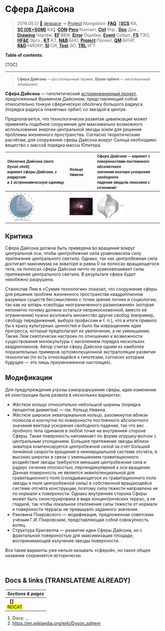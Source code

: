 # Сфера Дайсона
> 2019.05.12 [🚀](../../index/index.md) [despace](index.md) → [Project](project.md)
> *Navigation:*
> **[FAQ](faq.md)**【**[SCS](scs.md)**·КК, **[SC (OE+SGM)](sc.md)**·КА】**[CON](contact.md)·[Pers](person.md)**·Контакт, **[Ctrl](control.md)**·Упр., **[Doc](doc.md)**·Док., **[Drawing](drawing.md)**·Чертёж, **[EF](ef.md)**·ВВФ, **[Error](error.md)**·Ошибки, **[Event](event.md)**·Событ., **[FS](fs.md)**·ТЭО, **[HF&E](hfe.md)**·Эрго., **[KT](kt.md)**·КТ, **[N&B](nnb.md)**·БНО, **[Project](project.md)**·Проект, **[QM](qm.md)**·БКНР, **[R&D](rnd.md)**·НИОКР, **[SI](si.md)**·СИ, **[Test](test.md)**·ЭО, **[TRL](trl.md)**·УГТ

**Table of contents:**

[TOC]

---

> <small>**Сфера Дайсона** — русскоязычный термин. **Dyson sphere** — англоязычный эквивалент.</small>

**Сфе́ра Да́йсона** — гипотетический [астроинженерный проект](project.md), предложенный Фрименом Дайсоном, представляющий собой относительно тонкую сферическую оболочку большого радиуса (порядка радиуса планетных орбит) со звездой в центре.

Предполагается, что технологически развитая цивилизация может применять подобное сооружение для максимально возможного использования энергии центральной звезды и/или для решения проблемы жизненного пространства. Согласно теоретическим расчётам, для сооружения сферы Дайсона вокруг Солнца необходимо вещество с массой порядка массы Юпитера.

|<small>*Оболочка Дайсона (англ. Dyson shell),<br> вариант сферы Дайсона, с радиусом<br> в 1 астрономическую единицу*</small>|<small>*Кольцо Нивена*</small>|<small>*Сфера Дайсона — вариант с<br> поверхностями постоянного абсолютного<br> значения вектора ускорения свободного<br> падения (модель показана с сечением)*</small>|
|:-|:-|:-|
|[![](f/project/a/ais/dyson_sphere_pic1_thumb.webp)](f/project/a/ais/dyson_sphere_pic1.webp)|[![](f/project/a/ais/dyson_sphere_pic2_thumb.webp)](f/project/a/ais/dyson_sphere_pic2.webp)|[![](f/project/a/ais/dyson_sphere_pic3_thumb.webp)](f/project/a/ais/dyson_sphere_pic3.webp)|



## Критика
Сфера Дайсона должна быть приведена во вращение вокруг центральной оси, чтобы центробежная сила уравновесила силу притяжения центрального светила. Однако, так как центробежная сила достигает максимума на экваторе и равна 0 на полюсах вращающегося тела, на полюсах сферы Дайсона ничто не уравновешивает силы притяжения центрального светила. В результате сфера будет неизбежно разрушена.

Станислав Лем в «Сумме технологии» показал, что сооружение сферы для решения проблем жизненного пространства квадриллионов разумных существ бессмысленно с точки зрения логики и социологии, так как на алтарь «свободы неограниченного размножения» (которая непонятно почему должна остаться неприкосновенной, вместо её ограничения) нужно возложить множество других свобод (например, свободу передвижений, выбора профессии и т. п.), что в итоге привело бы к краху культурных ценностей и было бы извращением идеи прогресса, который предполагает их увеличение, а не уменьшение. Также Лем скептически настроен по отношению к возможности существования монокультуры с населением порядка нескольких квадриллионов. Автор считал сферу Дайсона одним из наиболее поразительных примеров ортоэволюционной экстраполяции развития технологии (то есть относящейся к гипотезам, согласно которым будущее — это лишь приумноженное настоящее).



## Модификации
Для предупреждения угрозы саморазрушения сферы, идея изменения её конструкции была развита в нескольких вариантах:

   - Жёсткое кольцо относительно небольшой ширины (порядка процентов диаметра) — см. Кольцо Нивена.
   - Жёсткое широкое экваториальное кольцо, разомкнутое вблизи полюсов и изогнутое по поверхности постоянного абсолютного значения вектора ускорения свободного падения, так что вес пробного тела одинаков в любой точке на внутренней стороне Сферы. Такая поверхность напоминает по форме игрушку‑волчок с центральным утолщением. Большее притяжение звезды вблизи экватора компенсируется центробежной силой за счёт большей линейной скорости вращения в неинерциальной системе отсчёта; в высоких широтах в связи с уменьшением гравитационного воздействия звезды требуются меньшие центробежная сила и радиус сечения плоскостью, перпендикулярной к оси вращения. Данная поверхность не является эквипотенциальной для гравитационного поля (складывающегося из гравитационного поля звезды и поля центробежной силы) в собственной вращающейся системе отсчёта конструкции, поэтому сила тяжести направлена не по нормали к поверхности. Однако внутренняя сторона Сферы может быть сконструирована в виде концентрических террас, а не гладкой, так чтобы локальное отклонение силы тяжести от нормали к поверхности террасы не превышало заданного значения.
   - Раковина Покровского — модификация, предложенная советским учёным Г.И. Покровским, представляющая собой совокупность колец.
   - Структура Крисвелла — развитие идеи Сферы Дайсона, но с фрактальной поверхностью для максимизации площади, воспринимающей излучение звезды поверхности.

Все такие варианты уже нельзя называть «сферой», но такое общее название сохраняется исторически.



<p style="page-break-after:always"> </p>

## Docs & links (TRANSLATEME ALREADY)
|*Sections & pages*|
|:-|
|**【[](.md)】**<br> <mark>NOCAT</mark>|

   1. Docs: …
   1. <https://en.wikipedia.org/wiki/Dyson_sphere>
